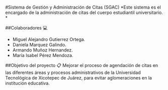 #Sistema de Gestión y Administración de Citas (SGAC)
*Este sistema es el encargado de la administración de citas del cuerpo estudiantil universitario. *

##Colaboradores 💻
- Miguel Alejandro Gutierrez Ortega.
- Daniela Marquez Galindo.
- Armando Muñoz Hernandez.
- María Isabel Pérez Mendoza.

##Objetivo del proyecto 📋
Mejorar el proceso de agendación de citas en las diferentes áreas y procesos administrativos de la Universidad Tecnológica de Xicotepec de Juárez, para evitar aglomeraciones en la institución educativa.
